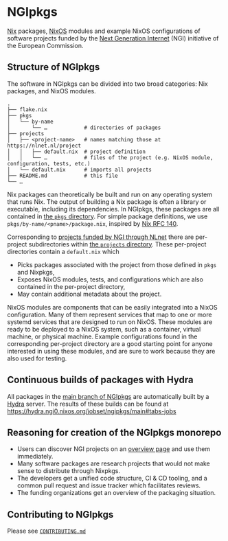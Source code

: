 # NGIpkgs

[Nix] packages, [NixOS] modules and example NixOS configurations of software projects funded by the [Next Generation Internet] (NGI) initiative of the European Commission.

[Nix]: https://nixos.org/manual/nix
[NixOS]: https://nixos.org/manual/nixos
[Next Generation Internet]: https://www.ngi.eu

## Structure of NGIpkgs

The software in NGIpkgs can be divided into two broad categories: Nix packages, and NixOS modules.

```
.
├── flake.nix
├── pkgs
│   └── by-name
│       └── …            # directories of packages
├── projects
│   ├── <project-name>   # names matching those at https://nlnet.nl/project
│   │   ├── default.nix  # project definition
│   │   └── …            # files of the project (e.g. NixOS module, configuration, tests, etc.)
│   └── default.nix      # imports all projects 
├── README.md            # this file
└── …
```

Nix packages can theoretically be built and run on any operating system that runs Nix.
The output of building a Nix package is often a library or executable, including its dependencies.
In NGIpkgs, these packages are all contained in [the `pkgs` directory](./pkgs).
For simple package definitions, we use `pkgs/by-name/<pname>/package.nix`, inspired by [Nix RFC 140].

[Nix RFC 140]: https://github.com/NixOS/rfcs/blob/c8569f6719356009204133cd00d92010889ed56d/rfcs/0140-simple-package-paths.md

Corresponding to [projects funded by NGI through NLnet](https://nlnet.nl/project/) there are per-project subdirectories within [the `projects` directory](./projects).
These per-project directories contain a `default.nix` which
- Picks packages associated with the project from those defined in `pkgs` and Nixpkgs,
- Exposes NixOS modules, tests, and configurations which are also contained in the per-project directory,
- May contain additional metadata about the project.

NixOS modules are components that can be easily integrated into a NixOS configuration.
Many of them represent services that map to one or more systemd services that are designed to run on NixOS.
These modules are ready to be deployed to a NixOS system, such as a container, virtual machine, or physical machine.
Example configurations found in the corresponding per-project directory are a good starting point for anyone interested in using these modules, and are sure to work because they are also used for testing.

## Continuous builds of packages with Hydra

All packages in the [main branch of NGIpkgs](https://github.com/ngi-nix/ngipkgs/tree/main) are automatically built by a [Hydra](https://github.com/NixOS/hydra) server.
The results of these builds can be found at <https://hydra.ngi0.nixos.org/jobset/ngipkgs/main#tabs-jobs>

## Reasoning for creation of the NGIpkgs monorepo

- Users can discover NGI projects on an [overview page](https://ngi-nix.github.io/ngipkgs/) and use them immediately.
- Many software packages are research projects that would not make sense to distribute through Nixpkgs.
- The developers get a unified code structure, CI & CD tooling, and a common pull request and issue tracker which facilitates reviews.
- The funding organizations get an overview of the packaging situation.

## Contributing to NGIpkgs

Please see [`CONTRIBUTING.md`](CONTRIBUTING.md)
